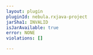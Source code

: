 ```yaml
---
layout: plugin
pluginId: nebula.rxjava-project
jarSha1: INVALID
isJarAvailable: true
error: NONE
violations: []

---
```

